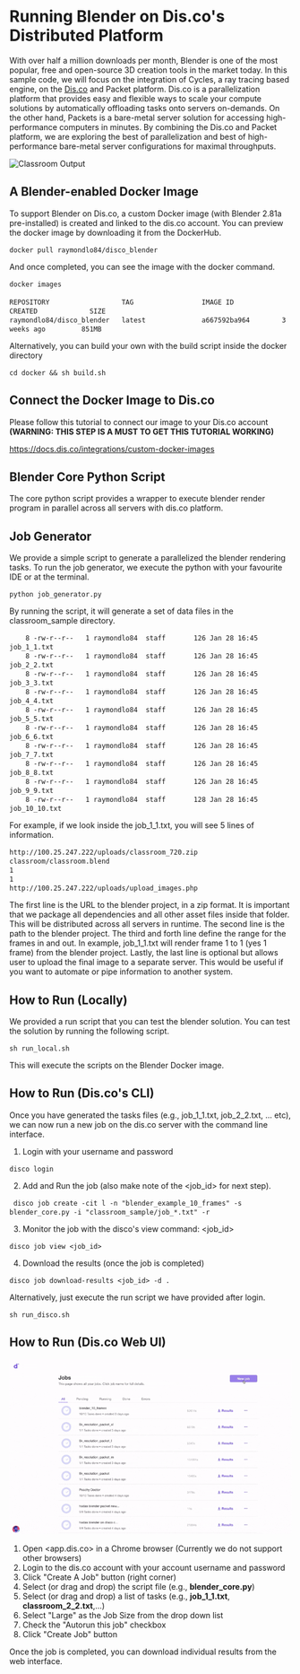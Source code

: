 # Running Blender on Dis.co's Distributed Platform 

With over half a million downloads per month, Blender is one of the most popular, free and open-source 3D creation tools in the market today. In this sample code, we will focus on the integration of Cycles, a ray tracing based engine, on the [Dis.co](http://dis.co) and Packet platform. Dis.co is a parallelization platform that provides easy and flexible ways to scale your compute solutions by automatically offloading tasks onto servers on-demands. On the other hand, Packets is a bare-metal server solution for accessing high-performance computers in minutes. By combining the Dis.co and Packet platform, we are exploring the best of parallelization and best of high-performance bare-metal server configurations for maximal throughputs.

![Classroom Output](https://github.com/Iqoqo/disco_blender/blob/master/docs/classroom.gif "Classroom")

## A Blender-enabled Docker Image
To support Blender on Dis.co, a custom Docker image (with Blender 2.81a pre-installed) is created and linked to the dis.co account. You can preview the docker image by downloading it from the DockerHub. 

```
docker pull raymondlo84/disco_blender
```

And once completed, you can see the image with the docker command.

```
docker images

REPOSITORY                  TAG                 IMAGE ID            CREATED             SIZE
raymondlo84/disco_blender   latest              a667592ba964        3 weeks ago         851MB

```
Alternatively, you can build your own with the build script inside the docker directory

```
cd docker && sh build.sh
```

## Connect the Docker Image to Dis.co 

Please follow this tutorial to connect our image to your Dis.co account **(WARNING: THIS STEP IS A MUST TO GET THIS TUTORIAL WORKING)**

https://docs.dis.co/integrations/custom-docker-images


## Blender Core Python Script
The core python script provides a wrapper to execute blender render program in parallel across all servers with dis.co platform. 

## Job Generator
We provide a simple script to generate a parallelized the blender rendering tasks. To run the job generator, we execute the python with your favourite IDE or at the terminal. 

```
python job_generator.py
```
By running the script, it will generate a set of data files in the classroom_sample directory.
```
    8 -rw-r--r--   1 raymondlo84  staff       126 Jan 28 16:45 job_1_1.txt
    8 -rw-r--r--   1 raymondlo84  staff       126 Jan 28 16:45 job_2_2.txt
    8 -rw-r--r--   1 raymondlo84  staff       126 Jan 28 16:45 job_3_3.txt
    8 -rw-r--r--   1 raymondlo84  staff       126 Jan 28 16:45 job_4_4.txt
    8 -rw-r--r--   1 raymondlo84  staff       126 Jan 28 16:45 job_5_5.txt
    8 -rw-r--r--   1 raymondlo84  staff       126 Jan 28 16:45 job_6_6.txt
    8 -rw-r--r--   1 raymondlo84  staff       126 Jan 28 16:45 job_7_7.txt
    8 -rw-r--r--   1 raymondlo84  staff       126 Jan 28 16:45 job_8_8.txt
    8 -rw-r--r--   1 raymondlo84  staff       126 Jan 28 16:45 job_9_9.txt
    8 -rw-r--r--   1 raymondlo84  staff       128 Jan 28 16:45 job_10_10.txt
```

For example, if we look inside the job_1_1.txt, you will see 5 lines of information.

```
http://100.25.247.222/uploads/classroom_720.zip
classroom/classroom.blend
1
1
http://100.25.247.222/uploads/upload_images.php
```

The first line is the URL to the blender project, in a zip format. It is important that we package all dependencies and all other asset files inside that folder. This will be distributed across all servers in runtime. 
The second line is the path to the blender project.
The third and forth line define the range for the frames in and out. In example, job_1_1.txt will render frame 1 to 1 (yes 1 frame) from the blender project. Lastly, the last line is optional but allows user to upload the final image to a separate server. This would be useful if you want to automate or pipe information to another system. 

## How to Run (Locally)
We provided a run script that you can test the blender solution. You can test the solution by running the following script.
```
sh run_local.sh
```
This will execute the scripts on the Blender Docker image. 


## How to Run (Dis.co's CLI)
Once you have generated the tasks files (e.g., job_1_1.txt, job_2_2.txt, ... etc), we can now run a new job on the dis.co server with the command line interface.

1. Login with your username and password 

```
disco login 
```

2. Add and Run the job (also make note of the <job_id> for next step).

```
 disco job create -cit l -n "blender_example_10_frames" -s blender_core.py -i "classroom_sample/job_*.txt" -r
```

3. Monitor the job with the disco's view command: <job_id> 

```
disco job view <job_id> 
```

4. Download the results (once the job is completed)

```
disco job download-results <job_id> -d .
```

Alternatively, just execute the run script we have provided after login. 
```
sh run_disco.sh 
```

## How to Run (Dis.co Web UI)

![Run Job](https://github.com/Iqoqo/disco_blender/blob/master/docs/disco-create-job.gif "Run Job")


1. Open <app.dis.co> in a Chrome browser (Currently we do not support other browsers)
2. Login to the dis.co account with your account username and password
3. Click "Create A Job" button (right corner)
4. Select (or drag and drop) the script file (e.g., **blender_core.py**)
5. Select (or drag and drop) a list of tasks (e.g., **job_1_1.txt**, **classroom_2_2.txt**,...)
6. Select "Large" as the Job Size from the drop down list
7. Check the "Autorun this job" checkbox
8. Click "Create Job" button


Once the job is completed, you can download individual results from the web interface. 



